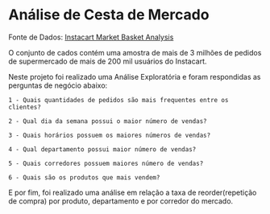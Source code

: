 # Análise de Cesta de Mercado

Fonte de Dados: <a href ="https://www.kaggle.com/competitions/instacart-market-basket-analysis/data">Instacart Market Basket Analysis<a>

O conjunto de cados contém uma amostra de mais de 3 milhões de pedidos de supermercado de mais de 200 mil usuários do Instacart. 

Neste projeto foi realizado uma Análise Exploratória e foram respondidas as perguntas de negócio abaixo:
    
    1 - Quais quantidades de pedidos são mais frequentes entre os clientes?
    
    2 - Qual dia da semana possui o maior número de vendas?
    
    3 - Quais horários possuem os maiores números de vendas?
    
    4 - Qual departamento possui maior número de vendas?
    
    5 - Quais corredores possuem maiores número de vendas?
    
    6 - Quais são os produtos que mais vendem?
    
    
E por fim, foi realizado uma análise em relação a taxa de reorder(repetição de compra) por produto, departamento e por corredor do mercado.
